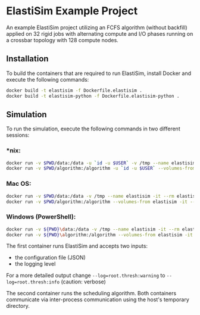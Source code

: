 # ElastiSim Example Project

An example ElastiSim project utilizing an FCFS algorithm (without backfill) applied on 32 rigid jobs with alternating compute and I/O phases running on a crossbar topology with 128 compute nodes.

## Installation

To build the containers that are required to run ElastiSim, install Docker and execute the following commands:
```sh
docker build -t elastisim -f Dockerfile.elastisim .
docker build -t elastisim-python -f Dockerfile.elastisim-python .
```

## Simulation

To run the simulation, execute the following commands in two different sessions:

### \*nix:
```sh
docker run -v $PWD/data:/data -u `id -u $USER` -v /tmp --name elastisim -it --rm elastisim /data/input/configuration.json --log=root.thresh:warning
docker run -v $PWD/algorithm:/algorithm -u `id -u $USER` --volumes-from elastisim -it --rm elastisim-python
```

### Mac OS:
```sh
docker run -v $PWD/data:/data -v /tmp --name elastisim -it --rm elastisim /data/input/configuration.json --log=root.thresh:warning
docker run -v $PWD/algorithm:/algorithm --volumes-from elastisim -it --rm elastisim-python
```

### Windows (PowerShell):
```sh
docker run -v ${PWD}\data:/data -v /tmp --name elastisim -it --rm elastisim /data/input/configuration.json --log=root.thresh:warning
docker run -v ${PWD}\algorithm:/algorithm --volumes-from elastisim -it --rm elastisim-python
```

The first container runs ElastiSim and accepts two inputs:
- the configuration file (JSON)
- the logging level

For a more detailed output change `--log=root.thresh:warning` to `--log=root.thresh:info` (caution: verbose)

The second container runs the scheduling algorithm. Both containers communicate via inter-process communication using the host's temporary directory.
